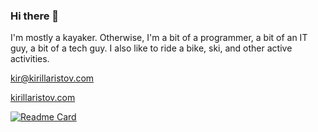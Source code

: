 ### Hi there 👋

I'm mostly a kayaker. Otherwise, I'm a bit of a programmer, a bit of an IT guy, a bit of a tech guy. I also like to ride a bike, ski, and other active activities.

kir@kirillaristov.com

[kirillaristov.com](https://kirillaristov.com)


[![Readme Card](https://github-readme-stats.vercel.app/api/pin/?username=kirillaristov&repo=kirillaristov.com)](https://github.com/kirillaristov/kirillaristov.com)


<!--
**kirillaristov/kirillaristov** is a ✨ _special_ ✨ repository because its `README.md` (this file) appears on your GitHub profile.

Here are some ideas to get you started:

- 🔭 I’m currently working on ...
- 🌱 I’m currently learning ...
- 👯 I’m looking to collaborate on ...
- 🤔 I’m looking for help with ...
- 💬 Ask me about ...
- 📫 How to reach me: ...
- 😄 Pronouns: ...
- ⚡ Fun fact: ...
-->
